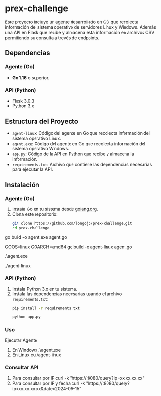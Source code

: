 # prex-challenge

Este proyecto incluye un agente desarrollado en GO que recolecta información del sistema operativo de servidores Linux y Windows. Además una API en Flask que recibe y almacena esta información en archivos CSV permitiendo su consulta a trevés de endpoints.

## Dependencias

### Agente (Go)

- **Go 1.16** o superior.

### API (Python)

- Flask 3.0.3
- Python 3.x

## Estructura del Proyecto

- `agent-linux`: Código del agente en Go que recolecta información del sistema operativo Linux.
- `agent.exe`: Código del agente en Go que recolecta información del sistema operativo Windows.
- `app.py`: Código de la API en Python que recibe y almacena la información.
- `requirements.txt`: Archivo que contiene las dependencias necesarias para ejecutar la API.

## Instalación

### Agente (Go)

1. Instala Go en tu sistema desde [golang.org](https://golang.org).
2. Clona este repositorio:
   ```bash
   git clone https://github.com/longojp/prex-challenge.git
   cd prex-challenge


go build -o agent.exe agent.go

GOOS=linux GOARCH=amd64 go build -o agent-linux agent.go

.\agent.exe

./agent-linux


### API (Python)

1. Instala Python 3.x en tu sistema.
2. Instala las dependencias necesarias usando el archivo `requirements.txt`:
   ```bash
   pip install -r requirements.txt

   python app.py

### Uso
Ejecutar Agente

1. En Windows
   .\agent.exe
2. En Linux
   cu./agent-linux


### Consultar  API

1. Para consultar por IP
   curl -k "https://<IP>:8080/query?ip=xx.xx.xx.xx"
2. Para consultar por IP y fecha
   curl -k "https://<IP>:8080/query?ip=xx.xx.xx.xx&date=2024-09-15"


   






